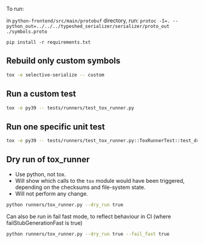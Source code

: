 To run:

in `python-frontend/src/main/protobuf` directory, run: ```protoc -I=. --python_out=../../../typeshed_serializer/serializer/proto_out ./symbols.proto```

```pip install -r requirements.txt```


## Rebuild only custom symbols

```bash
tox -e selective-serialize -- custom
```

## Run a custom test

```bash
tox -e py39 -- tests/runners/test_tox_runner.py
```
## Run one specific unit test

```bash
tox -e py39 -- tests/runners/test_tox_runner.py::ToxRunnerTest::test_dry_run_unchanged_checksums -v 
```

## Dry run of tox_runner

- Use python, not tox.
- Will show which calls to the `tox` module would have been triggered, depending on the checksums and file-system state.
- Will not perform any change.

```bash
python runners/tox_runner.py --dry_run true 
```

Can also be run in fail fast mode, to reflect behaviour in CI (where failStubGenerationFast is true)

```bash
python runners/tox_runner.py --dry_run true --fail_fast true  
```